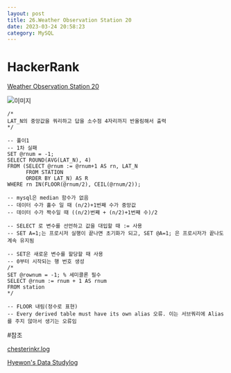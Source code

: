 ```yaml
---
layout: post
title: 26.Weather Observation Station 20
date: 2023-03-24 20:58:23 
category: MySQL
---
```


# HackerRank 
[Weather Observation Station 20](https://www.hackerrank.com/challenges/weather-observation-station-20/problem?isFullScreen=true)    

![이미지](https://s3.amazonaws.com/hr-challenge-images/9336/1449345840-5f0a551030-Station.jpg)  

```MySQL
/*
LAT_N의 중앙값을 쿼리하고 답을 소수점 4자리까지 반올림해서 출력 
*/

-- 풀이1
-- 1차 실패 
SET @rnum = -1;    
SELECT ROUND(AVG(LAT_N), 4) 
FROM (SELECT @rnum := @rnum+1 AS rn, LAT_N
      FROM STATION
      ORDER BY LAT_N) AS R
WHERE rn IN(FLOOR(@rnum/2), CEIL(@rnum/2));

-- mysql은 median 함수가 없음
-- 데이터 수가 홀수 일 때 (n/2)+1번째 수가 중앙값
-- 데이터 수가 짝수일 때 ((n/2)번째 + (n/2)+1번째 수)/2

-- SELECT 로 변수를 선언하고 값을 대입할 때 := 사용
-- SET A=1;는 프로시저 실행이 끝나면 초기화가 되고, SET @A=1; 은 프로시저가 끝나도 계속 유지됨

-- SET은 새로운 변수를 할당할 때 사용
-- 0부터 시작되는 행 번호 생성
/*
SET @rownum = -1; % 세미콜론 필수
SELECT @rnum := rnum + 1 AS rnum
FROM station
*/

-- FLOOR 내림(정수로 표현)
-- Every derived table must have its own alias 오류. 이는 서브쿼리에 Alias를 주지 않아서 생기는 오류임 
``` 
#참조

[chesterinkr.log](https://velog.io/@chesterinkr/SQL-ps-Median-in-MySQL.-Hackerrank-weather-observation-station-20)

[Hyewon's Data Studylog](https://hyewonleess.github.io/mysql/mysql-til-5/)